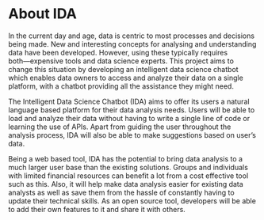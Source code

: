 # About IDA

In the current day and age, data is centric to most processes and decisions being made. New and interesting concepts for analysing and understanding data have been developed. However, using these typically requires both―expensive tools and data science experts. This project aims to change this situation by developing an intelligent data science chatbot which enables data owners to access and analyze their data on a single platform, with a chatbot providing all the assistance they might need.

The Intelligent Data Science Chatbot (IDA) aims to offer its users a natural language based platform for their data analysis needs. Users will be able to load and analyze their data without having to write a single line of code or learning the use of APIs. Apart from guiding the user throughout the analysis process, IDA will also be able to make suggestions based on user’s data.

Being a web based tool, IDA has the potential to bring data analysis to a much larger user base than the existing solutions. Groups and individuals with limited financial resources can benefit a lot from a cost effective tool such as this. Also, it will help make data analysis easier for existing data analysts as well as save them from the hassle of constantly having to update their technical skills. As an open source tool, developers will be able to add their own features to it and share it with others.
